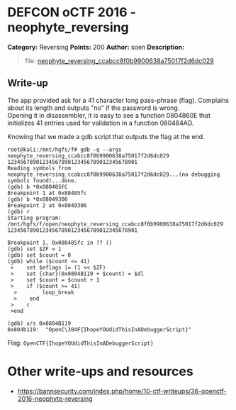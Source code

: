 # DEFCON oCTF 2016 - neophyte_reversing

**Category:** Reversing
**Points:** 200
**Author:** soen
**Description:**

> file: [neophyte_reversing_ccabcc8f0b9900638a75017f2d6dc029](neophyte_reversing_ccabcc8f0b9900638a75017f2d6dc029)


## Write-up

The app provided ask for a 41 character long pass-phrase (flag). Complains about its length and outputs "no" if the password is wrong.  
Opening it in disassembler, it is easy to see a function 0804860E that initializes 41 entries used for validation in a function 080484AD.

Knowing that we made a gdb script that outputs the flag at the end.

    root@kali:/mnt/hgfs/f# gdb -q --args neophyte_reversing_ccabcc8f0b9900638a75017f2d6dc029 12345678901234567890123456789012345678901
    Reading symbols from neophyte_reversing_ccabcc8f0b9900638a75017f2d6dc029...(no debugging symbols found)...done.
    (gdb) b *0x080485FC
    Breakpoint 1 at 0x80485fc
    (gdb) b *0x08049306
    Breakpoint 2 at 0x8049306
    (gdb) r
    Starting program: /mnt/hgfs/f/open/neophyte_reversing_ccabcc8f0b9900638a75017f2d6dc029 12345678901234567890123456789012345678901

    Breakpoint 1, 0x080485fc in ?? ()
    (gdb) set $ZF = 1
    (gdb) set $count = 0
    (gdb) while ($count <= 41)
     >    set $eflags |= (1 << $ZF)
     >    set {char}(0x0804B119 + $count) = $dl
     >    set $count = $count + 1
     >    if ($count >= 41)
      >        loop_break
      >    end
     >    c
     >end

    (gdb) x/s 0x0804B119
    0x804b119:	"OpenC\304F{IhopeYOUdidThisInADebuggerScript}"

Flag: `OpenCTF{IhopeYOUdidThisInADebuggerScript}`


# Other write-ups and resources

* <https://bannsecurity.com/index.php/home/10-ctf-writeups/36-openctf-2016-neophyte-reversing>
